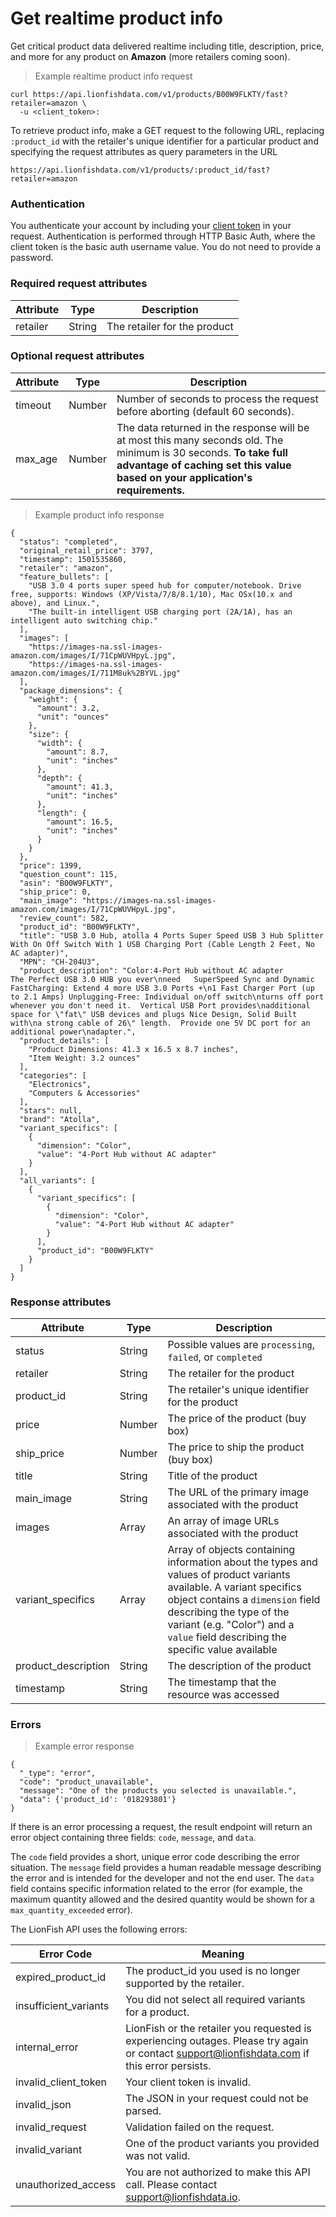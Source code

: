 # Get realtime product info

Get critical product data delivered realtime including title, description, price, and more for any product on **Amazon** (more retailers coming soon).

> Example realtime product info request

```shell
curl https://api.lionfishdata.com/v1/products/B00W9FLKTY/fast?retailer=amazon \
  -u <client_token>:
```

To retrieve product info, make a GET request to the following URL, replacing `:product_id` with the retailer's unique identifier for a particular product and specifying the request attributes as query parameters in the URL

`https://api.lionfishdata.com/v1/products/:product_id/fast?retailer=amazon`

### Authentication

You authenticate your account by including your [client token](https://www.lionfishdata.com/user/-/realtime/try) in your request. Authentication is performed through HTTP Basic Auth, where the client token is the basic auth username value. You do not need to provide a password.

### Required request attributes

Attribute | Type | Description
--------- | ---- | -----------
retailer | String | The retailer for the product

### Optional request attributes

Attribute | Type | Description
--------- | ---- | -----------
timeout | Number | Number of seconds to process the request before aborting (default 60 seconds).
max_age | Number | The data returned in the response will be at most this many seconds old. The minimum is 30 seconds. **To take full advantage of caching set this value based on your application's requirements.**

> Example product info response

```shell
{
  "status": "completed",
  "original_retail_price": 3797,
  "timestamp": 1501535860,
  "retailer": "amazon",
  "feature_bullets": [
    "USB 3.0 4 ports super speed hub for computer/notebook. Drive free, supports: Windows (XP/Vista/7/8/8.1/10), Mac OSx(10.x and above), and Linux.",
    "The built-in intelligent USB charging port (2A/1A), has an intelligent auto switching chip."
  ],
  "images": [
    "https://images-na.ssl-images-amazon.com/images/I/71CpWUVHpyL.jpg",
    "https://images-na.ssl-images-amazon.com/images/I/711M8uk%2BYVL.jpg"
  ],
  "package_dimensions": {
    "weight": {
      "amount": 3.2,
      "unit": "ounces"
    },
    "size": {
      "width": {
        "amount": 8.7,
        "unit": "inches"
      },
      "depth": {
        "amount": 41.3,
        "unit": "inches"
      },
      "length": {
        "amount": 16.5,
        "unit": "inches"
      }
    }
  },
  "price": 1399,
  "question_count": 115,
  "asin": "B00W9FLKTY",
  "ship_price": 0,
  "main_image": "https://images-na.ssl-images-amazon.com/images/I/71CpWUVHpyL.jpg",
  "review_count": 582,
  "product_id": "B00W9FLKTY",
  "title": "USB 3.0 Hub, atolla 4 Ports Super Speed USB 3 Hub Splitter With On Off Switch With 1 USB Charging Port (Cable Length 2 Feet, No AC adapter)",
  "MPN": "CH-204U3",
  "product_description": "Color:4-Port Hub without AC adapter           The Perfect USB 3.0 HUB you ever\nneed   SuperSpeed Sync and Dynamic FastCharging: Extend 4 more USB 3.0 Ports +\n1 Fast Charger Port (up to 2.1 Amps) Unplugging-Free: Individual on/off switch\nturns off port whenever you don't need it.  Vertical USB Port provides\nadditional space for \"fat\" USB devices and plugs Nice Design, Solid Built with\na strong cable of 26\" length.  Provide one 5V DC port for an additional power\nadapter.",
  "product_details": [
    "Product Dimensions: 41.3 x 16.5 x 8.7 inches",
    "Item Weight: 3.2 ounces"
  ],
  "categories": [
    "Electronics",
    "Computers & Accessories"
  ],
  "stars": null,
  "brand": "Atolla",
  "variant_specifics": [
    {
      "dimension": "Color",
      "value": "4-Port Hub without AC adapter"
    }
  ],
  "all_variants": [
    {
      "variant_specifics": [
        {
          "dimension": "Color",
          "value": "4-Port Hub without AC adapter"
        }
      ],
      "product_id": "B00W9FLKTY"
    }
  ]
}
```

### Response attributes

Attribute | Type | Description
--------- | ---- | -----------
status | String | Possible values are `processing`, `failed`, or `completed`
retailer | String | The retailer for the product
product_id | String | The retailer's unique identifier for the product
price | Number | The price of the product (buy box)
ship_price | Number | The price to ship the product (buy box)
title | String | Title of the product
main_image | String | The URL of the primary image associated with the product
images | Array | An array of image URLs associated with the product
variant_specifics | Array | Array of objects containing information about the types and values of product variants available. A variant specifics object contains a `dimension` field describing the type of the variant (e.g. "Color") and a `value` field describing the specific value available
product_description | String | The description of the product
timestamp | String | The timestamp that the resource was accessed

### Errors

> Example error response

```shell
{
  "_type": "error",
  "code": "product_unavailable",
  "message": "One of the products you selected is unavailable.",
  "data": {'product_id': '018293801'}
}
```

If there is an error processing a request, the result endpoint will return an error object containing three fields: `code`, `message`, and `data`.

The `code` field provides a short, unique error code describing the error situation. The `message` field provides a human readable message describing the error and is intended for the developer and not the end user. The `data` field contains specific information related to the error (for example, the maximum quantity allowed and the desired quantity would be shown for a `max_quantity_exceeded` error).

The LionFish API uses the following errors:

Error Code | Meaning
---------- | -------
expired_product_id | The product_id you used is no longer supported by the retailer.
insufficient_variants | You did not select all required variants for a product.
internal_error | LionFish or the retailer you requested is experiencing outages. Please try again or contact support@lionfishdata.com if this error persists.
invalid_client_token |  Your client token is invalid.
invalid_json | The JSON in your request could not be parsed.
invalid_request | Validation failed on the request.
invalid_variant | One of the product variants you provided was not valid.
unauthorized_access | You are not authorized to make this API call. Please contact support@lionfishdata.io.

